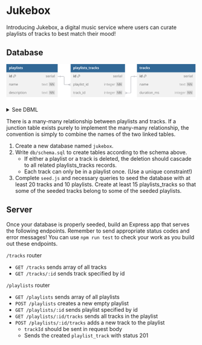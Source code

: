 # Jukebox

Introducing Jukebox, a digital music service where users can curate playlists of tracks to
best match their mood!

## Database

![](schema.svg)

<details>
<summary>See DBML</summary>

```dbml
table playlists {
  id serial [pk]
  name text [not null]
  description text [not null]
}

table playlists_tracks {
  id serial [pk]
  playlist_id integer [not null]
  track_id integer [not null]

  indexes {
    (playlist_id, track_id) [unique]
  }
}

table tracks {
  id serial [pk]
  name text [not null]
  duration_ms integer [not null]
}

Ref: playlists.id < playlists_tracks.playlist_id
Ref: tracks.id < playlists_tracks.track_id
```

</details>

There is a many-many relationship between playlists and tracks. If a junction table exists
purely to implement the many-many relationship, the convention is simply to combine the
names of the two linked tables.

1. Create a new database named `jukebox`.
2. Write `db/schema.sql` to create tables according to the schema above.
   - If either a playlist or a track is deleted, the deletion should cascade to all
     related playlists_tracks records.
   - Each track can only be in a playlist once. (Use a unique constraint!)
3. Complete `seed.js` and necessary queries to seed the database with at least
   20 tracks and 10 playlists. Create at least 15 playlists_tracks so that some of
   the seeded tracks belong to some of the seeded playlists.

## Server

Once your database is properly seeded, build an Express app that serves the following
endpoints. Remember to send appropriate status codes and error messages! You can use `npm
run test` to check your work as you build out these endpoints.

`/tracks` router

- `GET /tracks` sends array of all tracks
- `GET /tracks/:id` sends track specified by id

`/playlists` router

- `GET /playlists` sends array of all playlists
- `POST /playlists` creates a new empty playlist
- `GET /playlists/:id` sends playlist specified by id
- `GET /playlists/:id/tracks` sends all tracks in the playlist
- `POST /playlists/:id/tracks` adds a new track to the playlist
  - `trackId` should be sent in request body
  - Sends the created `playlist_track` with status 201
